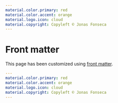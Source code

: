 ```yaml
---
material.color.primary: red
material.color.accent: orange
material.logo.icon: cloud
material.copyright: Copyleft © Jonas Fonseca
---
```

# Front matter

This page has been customized using [front matter].

```yaml
---
material.color.primary: red
material.color.accent: orange
material.logo.icon: cloud
material.copyright: Copyleft © Jonas Fonseca
---
```

 [front matter]: http://developer.lightbend.com/docs/paradox/latest/features/templating.html#properties-front-matter
